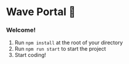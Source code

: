 # Wave Portal 👋 

### **Welcome!**

1. Run `npm install` at the root of your directory
2. Run `npm run start` to start the project
3. Start coding!
